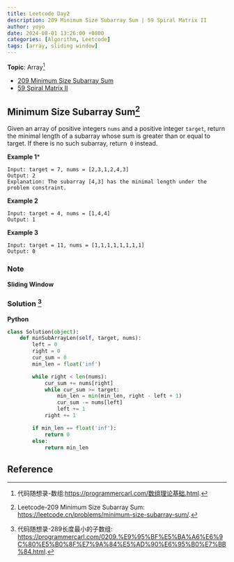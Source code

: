 ```yaml
---
title: Leetcode Day2
description: 209 Minimum Size Subarray Sum | 59 Spiral Matrix II
author: yoyo
date: 2024-08-01 13:26:00 +0800
categories: [Algorithm, Leetcode]
tags: [array, sliding window]
---
```


**Topic**: Array[^dmsxl]
  * [209 Minimum Size Subarray Sum](https://leetcode.cn/problems/minimum-size-subarray-sum/)
  * [59 Spiral Matrix II](https://leetcode.cn/problems/spiral-matrix-ii/)

[^dmsxl]:代码随想录-数组:https://programmercarl.com/数组理论基础.html.

## Minimum Size Subarray Sum[^msss]

[^msss]:Leetcode-209 Minimum Size Subarray Sum: https://leetcode.cn/problems/minimum-size-subarray-sum/.

Given an array of positive integers ```nums``` and a positive integer ```target```, return the minimal length of a 
subarray whose sum is greater than or equal to target. If there is no such subarray, return``` 0``` instead.

**Example 1***
```
Input: target = 7, nums = [2,3,1,2,4,3]
Output: 2
Explanation: The subarray [4,3] has the minimal length under the problem constraint.
```

**Example 2**
```
Input: target = 4, nums = [1,4,4]
Output: 1
```

**Example 3**
```
Input: target = 11, nums = [1,1,1,1,1,1,1,1]
Output: 0
```

### Note 
**Sliding Window**



### Solution [^bsssSolution]

[^bsssSolution]:代码随想录-289长度最小的子数组: https://programmercarl.com/0209.%E9%95%BF%E5%BA%A6%E6%9C%80%E5%B0%8F%E7%9A%84%E5%AD%90%E6%95%B0%E7%BB%84.html.

**Python**
```python
class Solution(object):
    def minSubArrayLen(self, target, nums):
        left = 0
        right = 0
        cur_sum = 0
        min_len = float('inf')

        while right < len(nums):
            cur_sum += nums[right]
            while cur_sum >= target:
                min_len = min(min_len, right - left + 1)
                cur_sum -= nums[left]
                left += 1
            right += 1

        if min_len == float('inf'):
            return 0
        else:
            return min_len
```
        
        

## Reference
[^slideWindowVideo]:Sliding Window Video (Bilibili, CN): https://www.bilibili.com/video/BV1tZ4y1q7XE/.
